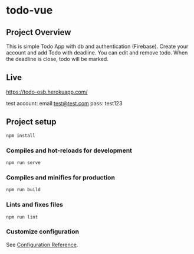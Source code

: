 # todo-vue

## Project Overview
This is simple Todo App with db and authentication (Firebase). Create your account and add Todo with deadline. You can edit and remove todo. When the deadline is close, todo will be marked.

## Live
https://todo-osb.herokuapp.com/

test account:
email:test@test.com
pass: test123

## Project setup
```
npm install
```

### Compiles and hot-reloads for development
```
npm run serve
```

### Compiles and minifies for production
```
npm run build
```

### Lints and fixes files
```
npm run lint
```

### Customize configuration
See [Configuration Reference](https://cli.vuejs.org/config/).
